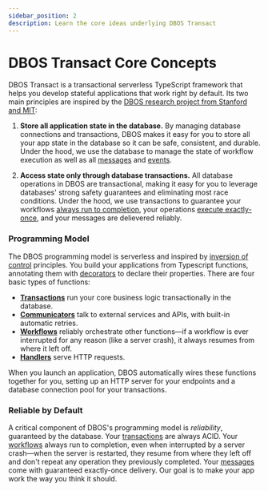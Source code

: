 ```yaml
---
sidebar_position: 2
description: Learn the core ideas underlying DBOS Transact
---
```


# DBOS Transact Core Concepts

DBOS Transact is a transactional serverless TypeScript framework that helps you develop stateful applications that work right by default.
Its two main principles are inspired by the [DBOS research project from Stanford and MIT](https://dbos-project.github.io/):

1. **Store all application state in the database.** By managing database connections and transactions, DBOS makes it easy for you to store all your app state in the database so it can be safe, consistent, and durable.  Under the hood, we use the database to manage the state of workflow execution as well as all [messages](../tutorials/workflow-communication-tutorial#messages-api) and [events](../tutorials/workflow-communication-tutorial#events-api).

2.  **Access state only through database transactions.** All database operations in DBOS are transactional, making it easy for you to leverage databases' strong safety guarantees and eliminating most race conditions.  Under the hood, we use transactions to guarantee your workflows [always run to completion](../tutorials/workflow-tutorial#reliability-guarantees), your operations [execute exactly-once](../tutorials/idempotency-tutorial), and your messages are delievered reliably.

### Programming Model
The DBOS programming model is serverless and inspired by [inversion of control](https://en.wikipedia.org/wiki/Inversion_of_control) principles.
You build your applications from Typescript functions, annotating them with [decorators](../api-reference/decorators) to declare their properties.
There are four basic types of functions:

- **[Transactions](../tutorials/transaction-tutorial)** run your core business logic transactionally in the database.
- **[Communicators](../tutorials/communicator-tutorial)** talk to external services and APIs, with built-in automatic retries.
- **[Workflows](../tutorials/workflow-tutorial)** reliably orchestrate other functions&#8212;if a workflow is ever interrupted for any reason (like a server crash), it always resumes from where it left off.
- **[Handlers](../tutorials/http-serving-tutorial)** serve HTTP requests.

When you launch an application, DBOS automatically wires these functions together for you, setting up an HTTP server for your endpoints and a database connection pool for your transactions.

### Reliable by Default

A critical component of DBOS's programming model is _reliability_, guaranteed by the database.
Your [transactions](../tutorials/transaction-tutorial.md) are always ACID.
Your [workflows](../tutorials/workflow-tutorial.md) always run to completion, even when interrupted by a server crash&#8212;when the server is restarted, they resume from where they left off and don't repeat any operation they previously completed.
Your [messages](../tutorials/workflow-communication-tutorial) come with guaranteed exactly-once delivery.
Our goal is to make your app work the way you think it should.
